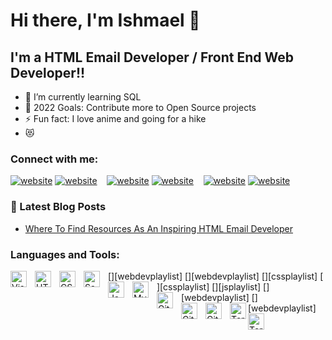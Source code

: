 # Hi there, I'm Ishmael 👋 

## I'm a HTML Email Developer / Front End Web Developer!!

- 🌱 I’m currently learning SQL
- 🥅 2022 Goals: Contribute more to Open Source projects
- ⚡ Fun fact: I love anime and going for a hike
- 😻 

### Connect with me:

[![website](./img/globe-light.svg)](https://ishsportfolio.com/#gh-light-mode-only)
[![website](./img/globe-dark.svg)](https://ishsportfolio.com/#gh-dark-mode-only)
&nbsp;&nbsp;
[![website](./img/twitter-light.svg)](https://twitter.com/IshmaelPeavy#gh-light-mode-only)
[![website](./img/twitter-dark.svg)](https://twitter.com/IshmaelPeavy#gh-dark-mode-only)
&nbsp;&nbsp;
[![website](./img/linkedin-light.svg)](https://www.linkedin.com/in/ishmael-peavy-b591a9170/#gh-light-mode-only)
[![website](./img/linkedin-dark.svg)](https://www.linkedin.com/in/ishmael-peavy-b591a9170/#gh-dark-mode-only)
&nbsp;&nbsp;


### 📕 Latest Blog Posts

<!-- BLOG-POST-LIST:START -->
- [Where To Find Resources As An Inspiring HTML Email Developer](https://guidefornewemaildev.netlify.app/)
<!-- BLOG-POST-LIST:END -->



### Languages and Tools:

[<img align="left" alt="Visual Studio Code" width="26px" src="https://cdn.jsdelivr.net/gh/devicons/devicon/icons/vscode/vscode-original.svg" style="padding-right:10px;" />][webdevplaylist]
[<img align="left" alt="HTML5" width="26px" src="https://cdn.jsdelivr.net/gh/devicons/devicon/icons/html5/html5-original.svg" style="padding-right:10px;" />][webdevplaylist]
[<img align="left" alt="CSS3" width="26px" src="https://cdn.jsdelivr.net/gh/devicons/devicon/icons/css3/css3-original.svg" style="padding-right:10px;" />][cssplaylist]
[<img align="left" alt="Sass" width="26px" src="https://cdn.jsdelivr.net/gh/devicons/devicon/icons/sass/sass-original.svg" style="padding-right:10px;" />][cssplaylist]
[<img align="left" alt="JavaScript" width="26px" src="https://cdn.jsdelivr.net/gh/devicons/devicon/icons/javascript/javascript-original.svg" style="padding-right:10px;" />][jsplaylist]
[<img align="left" alt="MySQL" width="26px" src="https://cdn.jsdelivr.net/gh/devicons/devicon/icons/mysql/mysql-original.svg" style="padding-right:10px;" />][webdevplaylist]
[<img align="left" alt="Git" width="26px" src="https://cdn.jsdelivr.net/gh/devicons/devicon/icons/git/git-original.svg" style="padding-right:10px;" />][webdevplaylist]
[<img align="left" alt="GitHub" width="26px" src="https://user-images.githubusercontent.com/3369400/139447912-e0f43f33-6d9f-45f8-be46-2df5bbc91289.png" style="padding-right:10px;" />](https://www.youtube.com/playlist?list=PLkwxH9e_vrAJ0WbEsFA9W3I1W-g_BTsbt#gh-dark-mode-only)
[<img align="left" alt="GitHub" width="26px" src="https://user-images.githubusercontent.com/3369400/139448065-39a229ba-4b06-434b-bc67-616e2ed80c8f.png" style="padding-right:10px;" />](https://www.youtube.com/playlist?list=PLkwxH9e_vrAJ0WbEsFA9W3I1W-g_BTsbt#gh-light-mode-only)
[<img align="left" alt="Terminal" width="26px" src="./img/terminal-light.svg" />](https://www.youtube.com/playlist?list=PLkwxH9e_vrAJ0WbEsFA9W3I1W-g_BTsbt#gh-light-mode-only)
[<img align="left" alt="Terminal" width="26px" src="./img/terminal-dark.svg" />](https://www.youtube.com/playlist?list=PLkwxH9e_vrAJ0WbEsFA9W3I1W-g_BTsbt#gh-dark-mode-only)

<br />
<br />
